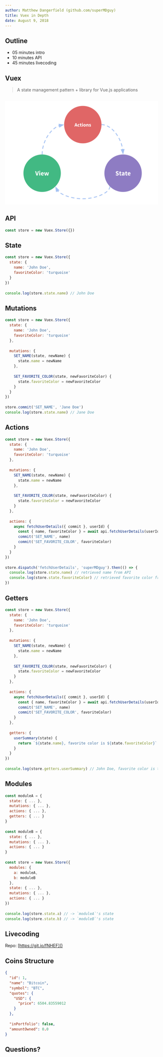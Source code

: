 ```yaml
---
author: Matthew Dangerfield (github.com/superMDguy)
title: Vuex in Depth
date: August 9, 2018
---
```


## Outline

- 05 minutes intro
- 10 minutes API
- 45 minutes livecoding

## Vuex

> A state management pattern + library for Vue.js applications

<!--
- Created to solve problem of shared state that needs to be mutated
- Can't always rely on parent/child relationship, better to have global store
- Stores are reactive, built around Vue
- No direcly mutating state, must happen in mutation
- Not immutable, because that wouldn't work with vue's reactivity
- Much simpler than flux, redux. Everything encapsulated in object, but still separation of state vs actions
- Single state tree, 1 store per app. Can have multiple modules in store, with modules within modules
-->

##

![Vuex flow diagram](images/flow.png)

## API

```js
const store = new Vuex.Store({})
```

## State

```js
const store = new Vuex.Store({
  state: {
    name: 'John Doe',
    favoriteColor: 'turquoise'
  }
})

console.log(store.state.name) // John Doe
```

## Mutations

<!--
- Store is mutable to enable reactivity, but mutations constrained
- COMMIT mutations
-->

```js
const store = new Vuex.Store({
  state: {
    name: 'John Doe',
    favoriteColor: 'turquoise'
  },

  mutations: {
    SET_NAME(state, newName) {
      state.name = newName
    },

    SET_FAVORITE_COLOR(state, newFavoriteColor) {
      state.favoriteColor = newFavoriteColor
    }
  }
})

store.commit('SET_NAME', 'Jane Doe')
console.log(store.state.name) // Jane Doe
```

## Actions

<!--
- DISPATCH actions
-->

```js
const store = new Vuex.Store({
  state: {
    name: 'John Doe',
    favoriteColor: 'turquoise'
  },

  mutations: {
    SET_NAME(state, newName) {
      state.name = newName
    },

    SET_FAVORITE_COLOR(state, newFavoriteColor) {
      state.favoriteColor = newFavoriteColor
    }
  },

  actions: {
    async fetchUserDetails({ commit }, userId) {
      const { name, favoriteColor } = await api.fetchUserDetails(userId)
      commit('SET_NAME', name)
      commit('SET_FAVORITE_COLOR', favoriteColor)
    }
  }
})

store.dispatch('fetchUserDetails', 'superMDguy').then(() => {
  console.log(store.state.name) // retrieved name from API
  console.log(store.state.favoriteColor) // retrieved favorite color from API
})
```

## Getters

<!--
- Like computed properties, has caching for performance
- Accessed as property, not function
-->

```js
const store = new Vuex.Store({
  state: {
    name: 'John Doe',
    favoriteColor: 'turquoise'
  },

  mutations: {
    SET_NAME(state, newName) {
      state.name = newName
    },

    SET_FAVORITE_COLOR(state, newFavoriteColor) {
      state.favoriteColor = newFavoriteColor
    }
  },

  actions: {
    async fetchUserDetails({ commit }, userId) {
      const { name, favoriteColor } = await api.fetchUserDetails(userId)
      commit('SET_NAME', name)
      commit('SET_FAVORITE_COLOR', favoriteColor)
    }
  },

  getters: {
    userSummary(state) {
      return `${state.name}, favorite color is ${state.favoriteColor}`
    }
  }
})

console.log(store.getters.userSummary) // John Doe, favorite color is turquoise
```

## Modules

```js
const moduleA = {
  state: { ... },
  mutations: { ... },
  actions: { ... },
  getters: { ... }
}

const moduleB = {
  state: { ... },
  mutations: { ... },
  actions: { ... }
}

const store = new Vuex.Store({
  modules: {
    a: moduleA,
    b: moduleB
  },
  state: { ... },
  mutations: { ... },
  actions: { ... }
})

console.log(store.state.a) // -> `moduleA`'s state
console.log(store.state.b) // -> `moduleB`'s state
```

## Livecoding

Repo: [https://git.io/fNHEF]()

## Coins Structure

<!--
- Data from coinmarketcap, downloaded for offline use
- Array of objects, with inPortfolio flag, amountOwned
- How it works: add coin to portfolio, buy and sell
-->

```json
{
  "id": 1,
  "name": "Bitcoin",
  "symbol": "BTC",
  "quotes": {
    "USD": {
      "price": 6504.83559012
    }
  },

  "inPortfolio": false,
  "amountOwned": 0.0
}
```

## Questions?
